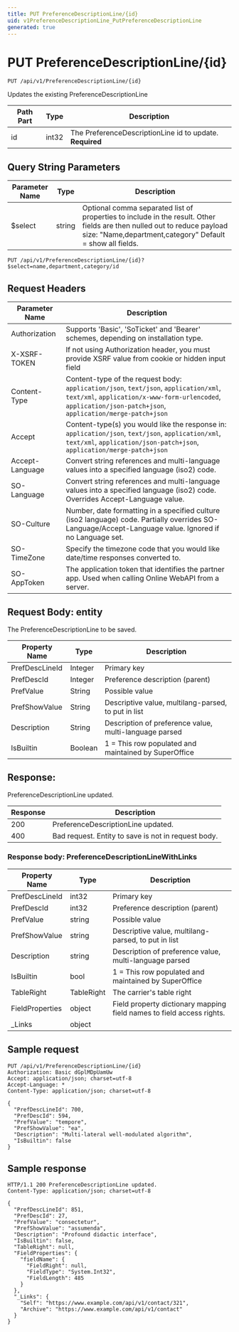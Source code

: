 ```yaml
---
title: PUT PreferenceDescriptionLine/{id}
uid: v1PreferenceDescriptionLine_PutPreferenceDescriptionLine
generated: true
---
```


# PUT PreferenceDescriptionLine/{id}

```http
PUT /api/v1/PreferenceDescriptionLine/{id}
```

Updates the existing PreferenceDescriptionLine






| Path Part | Type | Description |
|-----------|------|-------------|
| id | int32 | The PreferenceDescriptionLine id to update. **Required** |


## Query String Parameters

| Parameter Name | Type |  Description |
|----------------|------|--------------|
| $select | string |  Optional comma separated list of properties to include in the result. Other fields are then nulled out to reduce payload size: "Name,department,category" Default = show all fields. |

```http
PUT /api/v1/PreferenceDescriptionLine/{id}?$select=name,department,category/id
```


## Request Headers

| Parameter Name | Description |
|----------------|-------------|
| Authorization  | Supports 'Basic', 'SoTicket' and 'Bearer' schemes, depending on installation type. |
| X-XSRF-TOKEN   | If not using Authorization header, you must provide XSRF value from cookie or hidden input field |
| Content-Type | Content-type of the request body: `application/json`, `text/json`, `application/xml`, `text/xml`, `application/x-www-form-urlencoded`, `application/json-patch+json`, `application/merge-patch+json` |
| Accept         | Content-type(s) you would like the response in: `application/json`, `text/json`, `application/xml`, `text/xml`, `application/json-patch+json`, `application/merge-patch+json` |
| Accept-Language | Convert string references and multi-language values into a specified language (iso2) code. |
| SO-Language | Convert string references and multi-language values into a specified language (iso2) code. Overrides Accept-Language value. |
| SO-Culture | Number, date formatting in a specified culture (iso2 language) code. Partially overrides SO-Language/Accept-Language value. Ignored if no Language set. |
| SO-TimeZone | Specify the timezone code that you would like date/time responses converted to. |
| SO-AppToken | The application token that identifies the partner app. Used when calling Online WebAPI from a server. |

## Request Body: entity 

The PreferenceDescriptionLine to be saved. 

| Property Name | Type |  Description |
|----------------|------|--------------|
| PrefDescLineId | Integer | Primary key |
| PrefDescId | Integer | Preference description (parent) |
| PrefValue | String | Possible value |
| PrefShowValue | String | Descriptive value, multilang-parsed, to put in list |
| Description | String | Description of preference value, multi-language parsed |
| IsBuiltin | Boolean | 1 = This row populated and maintained by SuperOffice |

## Response:

PreferenceDescriptionLine updated.

| Response | Description |
|----------------|-------------|
| 200 | PreferenceDescriptionLine updated. |
| 400 | Bad request. Entity to save is not in request body. |

### Response body: PreferenceDescriptionLineWithLinks

| Property Name | Type |  Description |
|----------------|------|--------------|
| PrefDescLineId | int32 | Primary key |
| PrefDescId | int32 | Preference description (parent) |
| PrefValue | string | Possible value |
| PrefShowValue | string | Descriptive value, multilang-parsed, to put in list |
| Description | string | Description of preference value, multi-language parsed |
| IsBuiltin | bool | 1 = This row populated and maintained by SuperOffice |
| TableRight | TableRight | The carrier's table right |
| FieldProperties | object | Field property dictionary mapping field names to field access rights. |
| _Links | object |  |

## Sample request

```http!
PUT /api/v1/PreferenceDescriptionLine/{id}
Authorization: Basic dGplMDpUamUw
Accept: application/json; charset=utf-8
Accept-Language: *
Content-Type: application/json; charset=utf-8

{
  "PrefDescLineId": 700,
  "PrefDescId": 594,
  "PrefValue": "tempore",
  "PrefShowValue": "ea",
  "Description": "Multi-lateral well-modulated algorithm",
  "IsBuiltin": false
}
```

## Sample response

```http_
HTTP/1.1 200 PreferenceDescriptionLine updated.
Content-Type: application/json; charset=utf-8

{
  "PrefDescLineId": 851,
  "PrefDescId": 27,
  "PrefValue": "consectetur",
  "PrefShowValue": "assumenda",
  "Description": "Profound didactic interface",
  "IsBuiltin": false,
  "TableRight": null,
  "FieldProperties": {
    "fieldName": {
      "FieldRight": null,
      "FieldType": "System.Int32",
      "FieldLength": 485
    }
  },
  "_Links": {
    "Self": "https://www.example.com/api/v1/contact/321",
    "Archive": "https://www.example.com/api/v1/contact"
  }
}
```